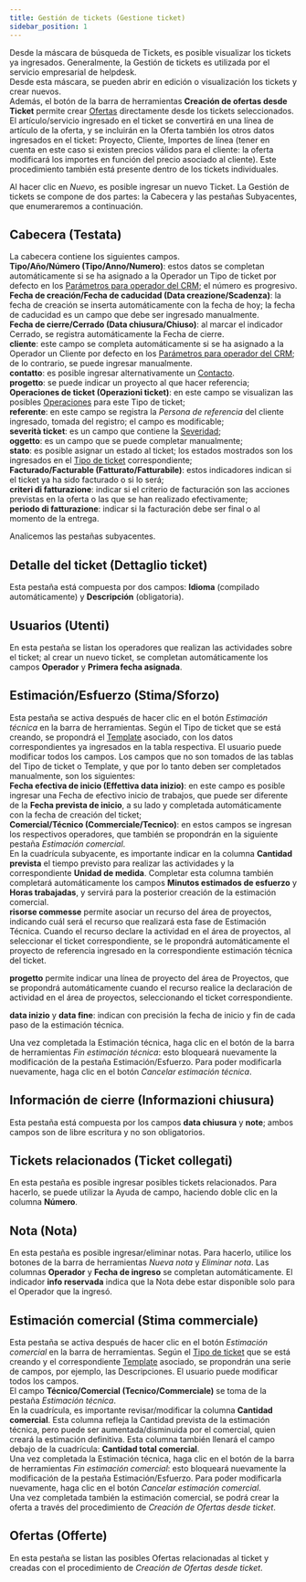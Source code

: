 ```yaml
---
title: Gestión de tickets (Gestione ticket)
sidebar_position: 1
---
```


Desde la máscara de búsqueda de Tickets, es posible visualizar los tickets ya ingresados. Generalmente, la Gestión de tickets es utilizada por el servicio empresarial de helpdesk.  
Desde esta máscara, se pueden abrir en edición o visualización los tickets y crear nuevos.  
Además, el botón de la barra de herramientas **Creación de ofertas desde Ticket** permite crear [Ofertas](/docs/sales/offers/insert-offer) directamente desde los tickets seleccionados. El artículo/servicio ingresado en el ticket se convertirá en una línea de artículo de la oferta, y se incluirán en la Oferta también los otros datos ingresados en el ticket: Proyecto, Cliente, Importes de línea (tener en cuenta en este caso si existen precios válidos para el cliente: la oferta modificará los importes en función del precio asociado al cliente). Este procedimiento también está presente dentro de los tickets individuales.  

Al hacer clic en *Nuevo*, es posible ingresar un nuevo Ticket. La Gestión de tickets se compone de dos partes: la Cabecera y las pestañas Subyacentes, que enumeraremos a continuación.  

## Cabecera (Testata)  

La cabecera contiene los siguientes campos.  
**Tipo/Año/Número (Tipo/Anno/Numero)**: estos datos se completan automáticamente si se ha asignado a la Operador un Tipo de ticket por defecto en los [Parámetros para operador del CRM](/docs/configurations/parameters/crm/ticket-parameters); el número es progresivo.   
**Fecha de creación/Fecha de caducidad (Data creazione/Scadenza)**: la fecha de creación se inserta automáticamente con la fecha de hoy; la fecha de caducidad es un campo que debe ser ingresado manualmente.  
**Fecha de cierre/Cerrado (Data chiusura/Chiuso)**: al marcar el indicador Cerrado, se registra automáticamente la Fecha de cierre.  
**cliente**: este campo se completa automáticamente si se ha asignado a la Operador un Cliente por defecto en los [Parámetros para operador del CRM](/docs/configurations/parameters/crm/ticket-parameters); de lo contrario, se puede ingresar manualmente.  
**contatto**: es posible ingresar alternativamente un [Contacto](/docs/crm/home-crm/contacts/new-contact/header).  
**progetto**: se puede indicar un proyecto al que hacer referencia;  
**Operaciones de ticket (Operazioni ticket)**: en este campo se visualizan las posibles [Operaciones](/docs/configurations/tables/crm/tickets/operations) para este Tipo de ticket;  
**referente**: en este campo se registra la *Persona de referencia* del cliente ingresado, tomada del registro; el campo es modificable;  
**severità ticket**: es un campo que contiene la [Severidad](/docs/configurations/tables/crm/tickets/severity);  
**oggetto**: es un campo que se puede completar manualmente;  
**stato**: es posible asignar un estado al ticket; los estados mostrados son los ingresados en el [Tipo de ticket](/docs/configurations/tables/crm/tickets/ticket-type) correspondiente;  
**Facturado/Facturable (Fatturato/Fatturabile)**: estos indicadores indican si el ticket ya ha sido facturado o si lo será;  
**criteri di fatturazione**: indicar si el criterio de facturación son las acciones previstas en la oferta o las que se han realizado efectivamente;  
**periodo di fatturazione**: indicar si la facturación debe ser final o al momento de la entrega.  

Analicemos las pestañas subyacentes.  

## Detalle del ticket (Dettaglio ticket)

Esta pestaña está compuesta por dos campos: **Idioma** (compilado automáticamente) y **Descripción** (obligatoria).  

## Usuarios (Utenti)

En esta pestaña se listan los operadores que realizan las actividades sobre el ticket; al crear un nuevo ticket, se completan automáticamente los campos **Operador** y **Primera fecha asignada**.  

## Estimación/Esfuerzo (Stima/Sforzo)

Esta pestaña se activa después de hacer clic en el botón *Estimación técnica* en la barra de herramientas. Según el Tipo de ticket que se está creando, se propondrá el [Template](/docs/configurations/tables/crm/tickets/template-ticket) asociado, con los datos correspondientes ya ingresados en la tabla respectiva. El usuario puede modificar todos los campos. Los campos que no son tomados de las tablas del Tipo de ticket o Template, y que por lo tanto deben ser completados manualmente, son los siguientes:  
**Fecha efectiva de inicio (Effettiva data inizio)**: en este campo es posible ingresar una Fecha de efectivo inicio de trabajos, que puede ser diferente de la **Fecha prevista de inicio**, a su lado y completada automáticamente con la fecha de creación del ticket;  
**Comercial/Técnico (Commerciale/Tecnico)**: en estos campos se ingresan los respectivos operadores, que también se propondrán en la siguiente pestaña *Estimación comercial*.  
En la cuadrícula subyacente, es importante indicar en la columna **Cantidad prevista** el tiempo previsto para realizar las actividades y la correspondiente **Unidad de medida**. Completar esta columna también completará automáticamente los campos **Minutos estimados de esfuerzo** y **Horas trabajadas**, y servirá para la posterior creación de la estimación comercial.  
**risorse commesse** permite asociar un recurso del área de proyectos, indicando cuál será el recurso que realizará esta fase de Estimación Técnica. 
Cuando el recurso declare la actividad en el área de proyectos, al seleccionar el ticket correspondiente, se le propondrá automáticamente el proyecto de referencia ingresado en la correspondiente estimación técnica del ticket.

**progetto** permite indicar una línea de proyecto del área de Proyectos, que se propondrá automáticamente cuando el recurso realice la declaración de actividad en el área de proyectos, seleccionando el ticket correspondiente.

**data inizio** y **data fine**: indican con precisión la fecha de inicio y fin de cada paso de la estimación técnica. 

Una vez completada la Estimación técnica, haga clic en el botón de la barra de herramientas *Fin estimación técnica*: esto bloqueará nuevamente la modificación de la pestaña Estimación/Esfuerzo. Para poder modificarla nuevamente, haga clic en el botón *Cancelar estimación técnica*.  

## Información de cierre (Informazioni chiusura)

Esta pestaña está compuesta por los campos **data chiusura** y **note**; ambos campos son de libre escritura y no son obligatorios.  

## Tickets relacionados (Ticket collegati)

En esta pestaña es posible ingresar posibles tickets relacionados. Para hacerlo, se puede utilizar la Ayuda de campo, haciendo doble clic en la columna **Número**.  

## Nota (Nota)

En esta pestaña es posible ingresar/eliminar notas. Para hacerlo, utilice los botones de la barra de herramientas *Nueva nota* y *Eliminar nota*. Las columnas **Operador** y **Fecha de ingreso** se completan automáticamente. El indicador **info reservada** indica que la Nota debe estar disponible solo para el Operador que la ingresó.  

## Estimación comercial (Stima commerciale)

Esta pestaña se activa después de hacer clic en el botón *Estimación comercial* en la barra de herramientas. Según el [Tipo de ticket](/docs/configurations/tables/crm/tickets/ticket-type) que se está creando y el correspondiente [Template](/docs/configurations/tables/crm/tickets/template-ticket) asociado, se propondrán una serie de campos, por ejemplo, las Descripciones. El usuario puede modificar todos los campos.  
El campo **Técnico/Comercial (Tecnico/Commerciale)** se toma de la pestaña *Estimación técnica*.  
En la cuadrícula, es importante revisar/modificar la columna **Cantidad comercial**. Esta columna refleja la Cantidad prevista de la estimación técnica, pero puede ser aumentada/disminuida por el comercial, quien creará la estimación definitiva. Esta columna también llenará el campo debajo de la cuadrícula: **Cantidad total comercial**.  
Una vez completada la Estimación técnica, haga clic en el botón de la barra de herramientas *Fin estimación comercial*: esto bloqueará nuevamente la modificación de la pestaña Estimación/Esfuerzo. Para poder modificarla nuevamente, haga clic en el botón *Cancelar estimación comercial*.  
Una vez completada también la estimación comercial, se podrá crear la oferta a través del procedimiento de *Creación de Ofertas desde ticket*.  

## Ofertas (Offerte)

En esta pestaña se listan las posibles Ofertas relacionadas al ticket y creadas con el procedimiento de *Creación de Ofertas desde ticket*.